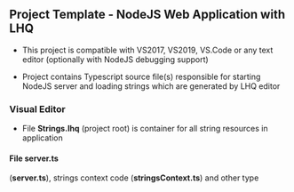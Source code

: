 ﻿## Project Template - NodeJS Web Application with LHQ

* This project is compatible with
VS2017, VS2019, VS.Code or any text editor (optionally with NodeJS debugging support)

* Project contains Typescript source file(s) responsible for starting NodeJS server and loading strings which are generated by LHQ editor

### Visual Editor
* File **Strings.lhq** (project root) is container for all string resources in application


#### File server.ts
 (**server.ts**), strings context code (**stringsContext.ts**) and other type
